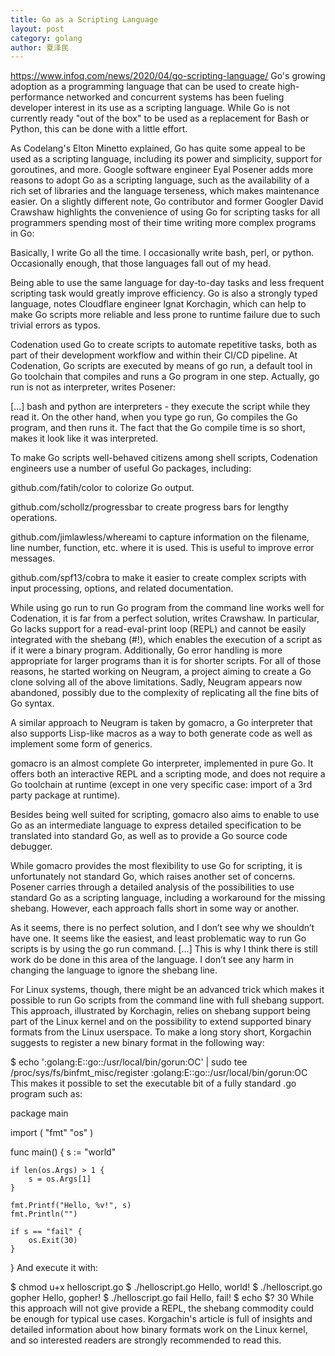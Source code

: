 ```yaml
---
title: Go as a Scripting Language
layout: post
category: golang
author: 夏泽民
---
```

https://www.infoq.com/news/2020/04/go-scripting-language/
Go's growing adoption as a programming language that can be used to create high-performance networked and concurrent systems has been fueling developer interest in its use as a scripting language. While Go is not currently ready "out of the box" to be used as a replacement for Bash or Python, this can be done with a little effort.

As Codelang's Elton Minetto explained, Go has quite some appeal to be used as a scripting language, including its power and simplicity, support for goroutines, and more. Google software engineer Eyal Posener adds more reasons to adopt Go as a scripting language, such as the availability of a rich set of libraries and the language terseness, which makes maintenance easier. On a slightly different note, Go contributor and former Googler David Crawshaw highlights the convenience of using Go for scripting tasks for all programmers spending most of their time writing more complex programs in Go:

Basically, I write Go all the time. I occasionally write bash, perl, or python. Occasionally enough, that those languages fall out of my head.
<!-- more -->
Being able to use the same language for day-to-day tasks and less frequent scripting task would greatly improve efficiency. Go is also a strongly typed language, notes Cloudflare engineer Ignat Korchagin, which can help to make Go scripts more reliable and less prone to runtime failure due to such trivial errors as typos.

Codenation used Go to create scripts to automate repetitive tasks, both as part of their development workflow and within their CI/CD pipeline. At Codenation, Go scripts are executed by means of go run, a default tool in Go toolchain that compiles and runs a Go program in one step. Actually, go run is not as interpreter, writes Posener:

[...] bash and python are interpreters - they execute the script while they read it. On the other hand, when you type go run, Go compiles the Go program, and then runs it. The fact that the Go compile time is so short, makes it look like it was interpreted.

To make Go scripts well-behaved citizens among shell scripts, Codenation engineers use a number of useful Go packages, including:

github.com/fatih/color to colorize Go output.

github.com/schollz/progressbar to create progress bars for lengthy operations.

github.com/jimlawless/whereami to capture information on the filename, line number, function, etc. where it is used. This is useful to improve error messages.

github.com/spf13/cobra to make it easier to create complex scripts with input processing, options, and related documentation.

While using go run to run Go program from the command line works well for Codenation, it is far from a perfect solution, writes Crawshaw. In particular, Go lacks support for a read-eval-print loop (REPL) and cannot be easily integrated with the shebang (#!), which enables the execution of a script as if it were a binary program. Additionally, Go error handling is more appropriate for larger programs than it is for shorter scripts. For all of those reasons, he started working on Neugram, a project aiming to create a Go clone solving all of the above limitations. Sadly, Neugram appears now abandoned, possibly due to the complexity of replicating all the fine bits of Go syntax.

A similar approach to Neugram is taken by gomacro, a Go interpreter that also supports Lisp-like macros as a way to both generate code as well as implement some form of generics.

gomacro is an almost complete Go interpreter, implemented in pure Go. It offers both an interactive REPL and a scripting mode, and does not require a Go toolchain at runtime (except in one very specific case: import of a 3rd party package at runtime).

Besides being well suited for scripting, gomacro also aims to enable to use Go as an intermediate language to express detailed specification to be translated into standard Go, as well as to provide a Go source code debugger.

While gomacro provides the most flexibility to use Go for scripting, it is unfortunately not standard Go, which raises another set of concerns. Posener carries through a detailed analysis of the possibilities to use standard Go as a scripting language, including a workaround for the missing shebang. However, each approach falls short in some way or another.

As it seems, there is no perfect solution, and I don’t see why we shouldn’t have one. It seems like the easiest, and least problematic way to run Go scripts is by using the go run command. [...] This is why I think there is still work do be done in this area of the language. I don’t see any harm in changing the language to ignore the shebang line.

For Linux systems, though, there might be an advanced trick which makes it possible to run Go scripts from the command line with full shebang support. This approach, illustrated by Korchagin, relies on shebang support being part of the Linux kernel and on the possibility to extend supported binary formats from the Linux userspace. To make a long story short, Korgachin suggests to register a new binary format in the following way:

$ echo ':golang:E::go::/usr/local/bin/gorun:OC' | sudo tee /proc/sys/fs/binfmt_misc/register
:golang:E::go::/usr/local/bin/gorun:OC
This makes it possible to set the executable bit of a fully standard .go program such as:

package main

import (
    "fmt"
    "os"
)

func main() {
    s := "world"

    if len(os.Args) > 1 {
        s = os.Args[1]
    }

    fmt.Printf("Hello, %v!", s)
    fmt.Println("")

    if s == "fail" {
        os.Exit(30)
    }
}
And execute it with:

$ chmod u+x helloscript.go
$ ./helloscript.go
Hello, world!
$ ./helloscript.go gopher
Hello, gopher!
$ ./helloscript.go fail
Hello, fail!
$ echo $?
30
While this approach will not give provide a REPL, the shebang commodity could be enough for typical use cases. Korgachin's article is full of insights and detailed information about how binary formats work on the Linux kernel, and so interested readers are strongly recommended to read this.